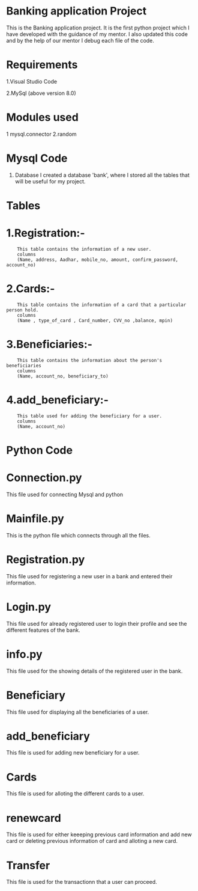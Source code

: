 # Banking application Project
This is the Banking application project. It is the first python project which I have developed with the guidance of my mentor. I also updated this code and by the help of our mentor I debug each file of the code.
# Requirements
1.Visual Studio Code

2.MySql (above version 8.0)
# Modules used
1 mysql.connector
2.random
# Mysql Code
1. Database
I created a database 'bank', where I stored all the tables that will be useful for my project.
# Tables
# 1.Registration:- 
        This table contains the information of a new user.
        columns
        (Name, address, Aadhar, mobile_no, amount, confirm_password, account_no)
# 2.Cards:- 
        This table contains the information of a card that a particular person hold.
        columns
        (Name , type_of_card , Card_number, CVV_no ,balance, mpin)
# 3.Beneficiaries:- 
        This table contains the information about the person's beneficiaries 
        columns
        (Name, account_no, beneficiary_to)
# 4.add_beneficiary:-
        This table used for adding the beneficiary for a user.
        columns
        (Name, account_no)
# Python Code
# Connection.py
This file used for connecting Mysql and python
# Mainfile.py
This is the python file which connects through all the files.
# Registration.py
This file used for registering a new user in a bank and entered their information.
# Login.py
This file used for already registered user to login their profile and see the different features of the bank.
# info.py
This file used for the showing details of the registered user in the bank.
# Beneficiary
This file used for displaying all the beneficiaries of a user.
# add_beneficiary
This file is used for adding new beneficiary for a user.
# Cards
This file is used for alloting the different cards to a user.
# renewcard
This file is used for either keeeping previous card information and add new card or deleting previous information of card and alloting a new card.
# Transfer
This file is used for the transactionn that a user can proceed.




